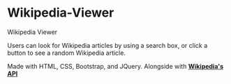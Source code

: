 # Wikipedia-Viewer
Wikipedia Viewer

Users can look for Wikipedia articles by using a search box, or click a button to see a random Wikipedia article.

Made with HTML, CSS, Bootstrap, and JQuery. Alongside with [**Wikipedia's API**](https://www.mediawiki.org/wiki/API:Main_page)
